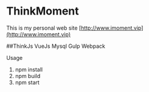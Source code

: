 # ThinkMoment
This is my personal web site 
[http://www.imoment.vip](http://www.imoment.vip)

##ThinkJs VueJs Mysql Gulp Webpack

Usage
1. npm install
2. npm build
3. npm start


